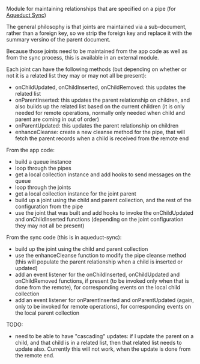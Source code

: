 Module for maintaining relationships that are specified on a pipe (for [Aqueduct Sync](https://github.com/nicocrm/aqueduct-sync))

The general philosophy is that joints are maintained via a sub-document, rather than a foreign key, so we strip the foreign key and replace it with the summary versino of the parent document.

Because those joints need to be maintained from the app code as well as from the sync process, this is available in an external module.

Each joint can have the following methods (but depending on whether or not it is a related list they may or may not all be present):

 - onChildUpdated, onChildInserted, onChildRemoved: this updates the related list
 - onParentInserted: this updates the parent relationship on children, and also builds up the related list based on the current children (it is only needed for remote operations, normally only needed when child and parent are coming in out of order)
 - onParentUpdated: this updates the parent relationship on children
 - enhanceCleanse: create a new cleanse method for the pipe, that will fetch the parent records when a child is received from the remote end

From the app code:

 - build a queue instance
 - loop through the pipes
  - get a local collection instance and add hooks to send messages on the queue
 - loop through the joints
  - get a local collection instance for the joint parent
  - build up a joint using the child and parent collection, and the rest of the configuration from the pipe
  - use the joint that was built and add hooks to invoke the onChildUpdated and onChildInserted functions
    (depending on the joint configuration they may not all be present)

From the sync code (this is in aqueduct-sync):

 - build up the joint using the child and parent collection
 - use the enhanceCleanse function to modify the pipe cleanse method (this will populate the parent relationship when a child is inserted or updated)
 - add an event listener for the onChildInserted, onChildUpdated and onChildRemoved functions, if present (to be invoked only when that is done from the remote), for corresponding events on the local child collection
 - add an event listener for onParentInserted and onParentUpdated (again, only to be invoked for remote operations), for corresponding events on the local parent collection


TODO:

 - need to be able to have "cascading" updates: if I update the parent on a child, and that child is in a related list, then that related list needs to update also.  Currently this will not work, when the update is done from the remote end.
